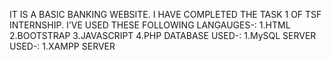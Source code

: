 IT IS A BASIC BANKING WEBSITE.
I HAVE COMPLETED THE TASK 1 OF TSF INTERNSHIP.
I'VE USED THESE FOLLOWING LANGAUGES-:
1.HTML
2.BOOTSTRAP
3.JAVASCRIPT
4.PHP
DATABASE USED-:
1.MySQL
SERVER USED-:
1.XAMPP SERVER
